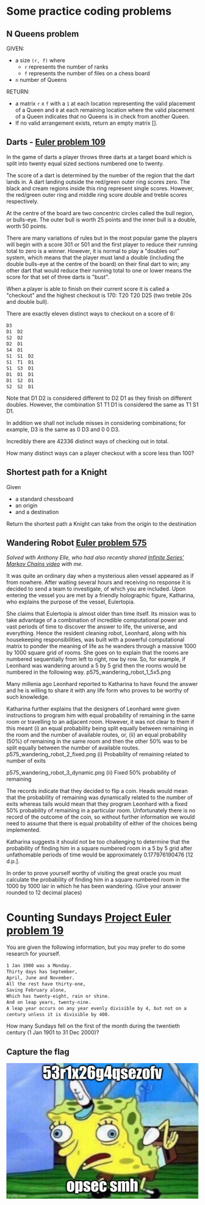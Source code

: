 # Some practice coding problems

## N Queens problem

GIVEN:

* a size `(r, f)` where
    * `r` represents the number of ranks
    * `f` represents the number of files on a chess board
* `n` number of Queens

RETURN:

* a matrix `r` x `f` with a `1` at each location representing the valid placement of a Queen and `0` at each remaining location where the valid placement of a Queen indicates that no Queens is in check from another Queen.
* If no valid arrangement exists, return an empty matrix [].

## Darts - [Euler problem 109](https://projecteuler.net/problem=109)

In the game of darts a player throws three darts at a target board which is split into twenty equal sized sections numbered one to twenty.

The score of a dart is determined by the number of the region that the dart lands in. A dart landing outside the red/green outer ring scores zero. The black and cream regions inside this ring represent single scores. However, the red/green outer ring and middle ring score double and treble scores respectively.

At the centre of the board are two concentric circles called the bull region, or bulls-eye. The outer bull is worth 25 points and the inner bull is a double, worth 50 points.

There are many variations of rules but in the most popular game the players will begin with a score 301 or 501 and the first player to reduce their running total to zero is a winner. However, it is normal to play a "doubles out" system, which means that the player must land a double (including the double bulls-eye at the centre of the board) on their final dart to win; any other dart that would reduce their running total to one or lower means the score for that set of three darts is "bust".

When a player is able to finish on their current score it is called a "checkout" and the highest checkout is 170: T20 T20 D25 (two treble 20s and double bull).

There are exactly eleven distinct ways to checkout on a score of 6:

```
D3 	  	 
D1 	D2 	 
S2 	D2 	 
D2 	D1 	 
S4 	D1 	 
S1 	S1 	D2
S1 	T1 	D1
S1 	S3 	D1
D1 	D1 	D1
D1 	S2 	D1
S2 	S2 	D1
```

Note that D1 D2 is considered different to D2 D1 as they finish on different doubles. However, the combination S1 T1 D1 is considered the same as T1 S1 D1.

In addition we shall not include misses in considering combinations; for example, D3 is the same as 0 D3 and 0 0 D3.

Incredibly there are 42336 distinct ways of checking out in total.

How many distinct ways can a player checkout with a score less than 100?

## Shortest path for a Knight

Given
* a standard chessboard
* an origin
* and a destination

Return the shortest path a Knight can take from the origin to the destination

## Wandering Robot [Euler problem 575](https://projecteuler.net/problem=575)

*Solved with Anthony Elle, who had also recently shared [Infinite Series' Markov Chains video](https://www.youtube.com/watch?v=63HHmjlh794) with me.*

It was quite an ordinary day when a mysterious alien vessel appeared as if from nowhere. After waiting several hours and receiving no response it is decided to send a team to investigate, of which you are included. Upon entering the vessel you are met by a friendly holographic figure, Katharina, who explains the purpose of the vessel, Eulertopia.

She claims that Eulertopia is almost older than time itself. Its mission was to take advantage of a combination of incredible computational power and vast periods of time to discover the answer to life, the universe, and everything. Hence the resident cleaning robot, Leonhard, along with his housekeeping responsibilities, was built with a powerful computational matrix to ponder the meaning of life as he wanders through a massive 1000 by 1000 square grid of rooms. She goes on to explain that the rooms are numbered sequentially from left to right, row by row. So, for example, if Leonhard was wandering around a 5 by 5 grid then the rooms would be numbered in the following way.
p575_wandering_robot_1_5x5.png

Many millenia ago Leonhard reported to Katharina to have found the answer and he is willing to share it with any life form who proves to be worthy of such knowledge.

Katharina further explains that the designers of Leonhard were given instructions to program him with equal probability of remaining in the same room or travelling to an adjacent room. However, it was not clear to them if this meant (i) an equal probability being split equally between remaining in the room and the number of available routes, or, (ii) an equal probability (50%) of remaining in the same room and then the other 50% was to be split equally between the number of available routes.
p575_wandering_robot_2_fixed.png
(i) Probability of remaining related to number of exits

p575_wandering_robot_3_dynamic.png
(ii) Fixed 50% probability of remaining

The records indicate that they decided to flip a coin. Heads would mean that the probability of remaining was dynamically related to the number of exits whereas tails would mean that they program Leonhard with a fixed 50% probability of remaining in a particular room. Unfortunately there is no record of the outcome of the coin, so without further information we would need to assume that there is equal probability of either of the choices being implemented.

Katharina suggests it should not be too challenging to determine that the probability of finding him in a square numbered room in a 5 by 5 grid after unfathomable periods of time would be approximately 0.177976190476 [12 d.p.].

In order to prove yourself worthy of visiting the great oracle you must calculate the probability of finding him in a square numbered room in the 1000 by 1000 lair in which he has been wandering.
(Give your answer rounded to 12 decimal places)

# Counting Sundays [Project Euler problem 19](https://projecteuler.net/problem=19)

You are given the following information, but you may prefer to do some research for yourself.

    1 Jan 1900 was a Monday.
    Thirty days has September,
    April, June and November.
    All the rest have thirty-one,
    Saving February alone,
    Which has twenty-eight, rain or shine.
    And on leap years, twenty-nine.
    A leap year occurs on any year evenly divisible by 4, but not on a century unless it is divisible by 400.

How many Sundays fell on the first of the month during the twentieth century (1 Jan 1901 to 31 Dec 2000)?

## Capture the flag

<img src="opsec_smh.jpg" />
